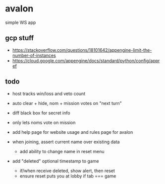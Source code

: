 # avalon
simple WS app

## gcp stuff

- https://stackoverflow.com/questions/18101642/appengine-limit-the-number-of-instances
- https://cloud.google.com/appengine/docs/standard/python/config/appref

## todo

- host tracks win/loss and veto count

- auto clear + hide, nom + mission votes on "next turn"

- diff black box for secret info
- only lets noms vote on mission
- add help page for website usage and rules page for avalon
- when joining, assert current name over existing data
  - add ability to change name in reset menu
- add "deleted" optional timestamp to game
  - if/when receive deleted, show alert, then reset
  - ensure reset puts you at lobby if tab === game
